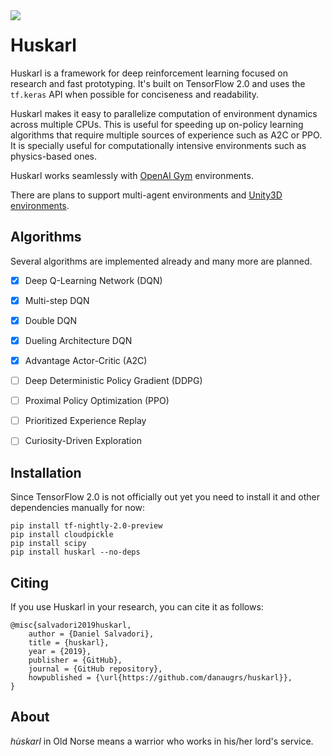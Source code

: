 <img align="left" src="https://github.com/danaugrs/huskarl/blob/master/logo.png">

# Huskarl

Huskarl is a framework for deep reinforcement learning focused on research and fast prototyping.
It's built on TensorFlow 2.0 and uses the `tf.keras` API when possible for conciseness and readability.

Huskarl makes it easy to parallelize computation of environment dynamics across multiple CPUs.
This is useful for speeding up on-policy learning algorithms that require multiple sources of experience such as A2C or PPO.
It is specially useful for computationally intensive environments such as physics-based ones.

Huskarl works seamlessly with [OpenAI Gym](https://gym.openai.com/) environments.

There are plans to support multi-agent environments and [Unity3D environments](https://unity3d.ai).

## Algorithms

Several algorithms are implemented already and many more are planned.

* [x] Deep Q-Learning Network (DQN)
* [x] Multi-step DQN
* [x] Double DQN
* [x] Dueling Architecture DQN
* [x] Advantage Actor-Critic (A2C)
* [ ] Deep Deterministic Policy Gradient (DDPG)
* [ ] Proximal Policy Optimization (PPO)
* [ ] Prioritized Experience Replay
* [ ] Curiosity-Driven Exploration


## Installation

Since TensorFlow 2.0 is not officially out yet you need to install it and other dependencies manually for now:
```
pip install tf-nightly-2.0-preview
pip install cloudpickle
pip install scipy
pip install huskarl --no-deps
```

## Citing

If you use Huskarl in your research, you can cite it as follows:
```
@misc{salvadori2019huskarl,
    author = {Daniel Salvadori},
    title = {huskarl},
    year = {2019},
    publisher = {GitHub},
    journal = {GitHub repository},
    howpublished = {\url{https://github.com/danaugrs/huskarl}},
}
```

## About

_hùskarl_ in Old Norse means a warrior who works in his/her lord's service.
